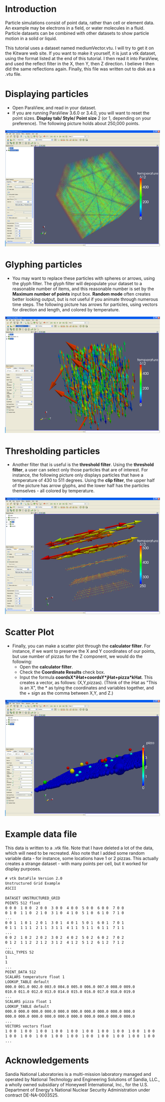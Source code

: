 Introduction
============

Particle simulations consist of point data, rather than cell or element
data. An example may be electrons in a field, or water molecules in a
fluid. Particle datasets can be combined with other datasets to show
particle motion in a solid or liquid.

This tutorial uses a dataset named mediumVector.vtu. I will try to get
it on the Kitware web site. If you want to make it yourself, it is just
a vtk dataset, using the format listed at the end of this tutorial. I
then read it into ParaView, and used the reflect filter in the X, then
Y, then Z direction. I believe I then did the same reflections again.
Finally, this file was written out to disk as a .vtu file.

Displaying particles
====================

-   Open ParaView, and read in your dataset.
-   If you are running ParaView 3.6.0 or 3.4.0, you will want to reset
    the point sizes. **Display tab/ Style/ Point size** 2 (or 1,
    depending on your preference). The following picture holds about
    250,000 points.

![](particles_1.png "particles_1.png")

Glyphing particles
==================

-   You may want to replace these particles with spheres or arrows,
    using the glyph filter. The glyph filter will depopulate your
    dataset to a reasonable number of items, and this reasonable number
    is set by the **Maximum number of points** input box. **Random
    mode** often creates better looking output, but is not useful if you
    animate through numerous time steps. The following picture has
    arrows for particles, using vectors for direction and length, and
    colored by temperature.

![](particles_2.png "particles_2.png")

Thresholding particles
======================

-   Another filter that is useful is the **threshold filter**. Using the
    **threshold filter**, a user can select only those particles that
    are of interest. For instance, the following picture only displays
    particles that have a temperature of 430 to 511 degrees. Using the
    **clip filter**, the upper half of the picture has arrow glyphs, and
    the lower half has the particles themselves - all colored by
    temperature.

![](particles_3.png "particles_3.png")

Scatter Plot
============

-   Finally, you can make a scatter plot through the **calculator
    filter**. For instance, if we want to preserve the X and Y
    coordinates of our points, but use number of pizzas for the Z
    component, we would do the following:
    -   Open the **calculator filter**.
    -   Check the **Coordinate Results** check box.
    -   Input the formula **coordsX\*iHat+coordsY\*jHat+pizza\*kHat**.
        This creates a vector, as follows: (X,Y,pizzas). (Think of the
        iHat as \"This is an X\", the \* as tying the coordinates and
        variables together, and the + sign as the comma between X,Y, and
        Z.)

![](particles_4.png "particles_4.png")

Example data file
=================

This data is written to a .vtk file. Note that I have deleted a lot of
the data, which will need to be recreated. Also note that I added some
random variable data - for instance, some locations have 1 or 2 pizzas.
This actually creates a strange dataset - with many points per cell, but
it worked for display purposes.

``` {.text}
# vtk DataFile Version 2.0
Unstructured Grid Example
ASCII

DATASET UNSTRUCTURED_GRID
POINTS 512 float
0 0 0  1 0 0  2 0 0  3 0 0  4 0 0  5 0 0  6 0 0  7 0 0
0 1 0  1 1 0  2 1 0  3 1 0  4 1 0  5 1 0  6 1 0  7 1 0
...
0 0 1  1 0 1  2 0 1  3 0 1  4 0 1  5 0 1  6 0 1  7 0 1
0 1 1  1 1 1  2 1 1  3 1 1  4 1 1  5 1 1  6 1 1  7 1 1
...
0 0 2  1 0 2  2 0 2  3 0 2  4 0 2  5 0 2  6 0 2  7 0 2
0 1 2  1 1 2  2 1 2  3 1 2  4 1 2  5 1 2  6 1 2  7 1 2
...
CELL_TYPES 52
1
1
...
POINT_DATA 512
SCALARS temperature float 1
LOOKUP_TABLE default
000.0 001.0 002.0 003.0 004.0 005.0 006.0 007.0 008.0 009.0
010.0 011.0 012.0 013.0 014.0 015.0 016.0 017.0 018.0 019.0
...
SCALARS pizza float 1
LOOKUP_TABLE default
000.0 000.0 000.0 000.0 000.0 000.0 000.0 000.0 000.0 000.0
000.0 000.0 000.0 000.0 000.0 000.0 000.0 000.0 000.0 000.0
...
VECTORS vectors float
1 0 0  1 0 0  1 0 0  1 0 0  1 0 0  1 0 0  1 0 0  1 0 0  1 0 0  1 0 0
1 0 0  1 0 0  1 0 0  1 0 0  1 0 0  1 0 0  1 0 0  1 0 0  1 0 0  1 0 0
...
```

Acknowledgements
================

Sandia National Laboratories is a multi-mission laboratory managed and
operated by National Technology and Engineering Solutions of Sandia,
LLC., a wholly owned subsidiary of Honeywell International, Inc., for
the U.S. Department of Energy's National Nuclear Security Administration
under contract DE-NA-0003525.
